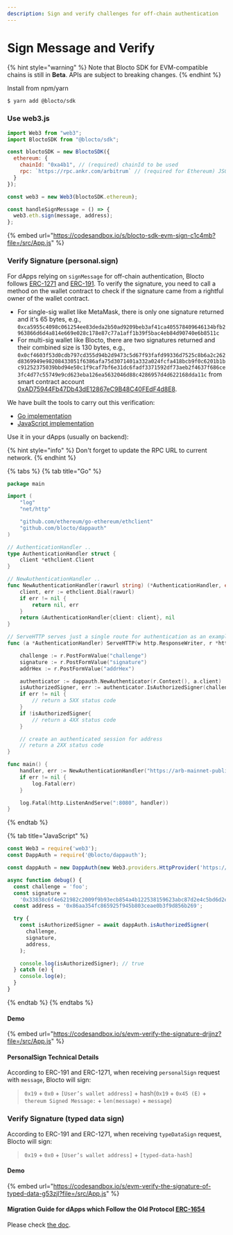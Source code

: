 ```yaml
---
description: Sign and verify challenges for off-chain authentication
---
```


# Sign Message and Verify

{% hint style="warning" %}
Note that Blocto SDK for EVM-compatible chains is still in **Beta**. APIs are subject to breaking changes.
{% endhint %}

Install from npm/yarn

```bash
$ yarn add @blocto/sdk
```

### Use web3.js

```javascript
import Web3 from "web3";
import BloctoSDK from "@blocto/sdk";

const bloctoSDK = new BloctoSDK({
  ethereum: {
    chainId: "0xa4b1", // (required) chainId to be used
    rpc: `https://rpc.ankr.com/arbitrum` // (required for Ethereum) JSON RPC endpoint
  }
});

const web3 = new Web3(bloctoSDK.ethereum);

const handleSignMessage = () => {
  web3.eth.sign(message, address);
};
```

{% embed url="https://codesandbox.io/s/blocto-sdk-evm-sign-c1c4mb?file=/src/App.js" %}

### Verify Signature (personal.sign)

For dApps relying on `signMessage` for off-chain authentication, Blocto follows [ERC-1271](https://eips.ethereum.org/EIPS/eip-1271) and [ERC-191](https://eips.ethereum.org/EIPS/eip-191). To verify the signature, you need to call a method on the wallet contract to check if the signature came from a rightful owner of the wallet contract.

* For single-sig wallet like MetaMask, there is only one signature returned and it's 65 bytes, e.g., `0xca5955c4098c061254ee83deda2b50ad9209beb3af41ca405578409646134bfb2963866d6d4a814e669e028c178e87c77a1aff1b39f5bac4eb84d90740e6b8511c`
* For multi-sig wallet like Blocto, there are two signatures returned and their combined size is 130 bytes, e.g., `0x0cf4603f53d0cdb797cd355d94b2d9473c5d67f93fafd99336d7525c8b6a2c262d8369949e98208433051f6386afa75d3071401a332a024fcfa418bcb9f0c6201b1bc91252375039bbd94e50c1f9caf7bf6e31dc6fadf3371592df73aeb2f4637f686ce3fc4d77c55749e9cd623eba126ea5632046d88c4286957d4d622168dda11c` from smart contract account [0xAD75944Fb47Db43dE12867eC9B48C40FEdF4d8E8](https://etherscan.io/address/0xAD75944Fb47Db43dE12867eC9B48C40FEdF4d8E8#code).

We have built the tools to carry out this verification:

* [Go implementation](https://github.com/blocto/dappauth)
* [JavaScript implementation](https://github.com/blocto/dappauth.js)

Use it in your dApps (usually on backend):

{% hint style="info" %}
Don't forget to update the RPC URL to current network.
{% endhint %}

{% tabs %}
{% tab title="Go" %}
```go
package main

import (
	"log"
	"net/http"

	"github.com/ethereum/go-ethereum/ethclient"
	"github.com/blocto/dappauth"
)

// AuthenticationHandler ..
type AuthenticationHandler struct {
	client *ethclient.Client
}

// NewAuthenticationHandler ..
func NewAuthenticationHandler(rawurl string) (*AuthenticationHandler, error) {
	client, err := ethclient.Dial(rawurl)
	if err != nil {
		return nil, err
	}
	return &AuthenticationHandler{client: client}, nil
}

// ServeHTTP serves just a single route for authentication as an example
func (a *AuthenticationHandler) ServeHTTP(w http.ResponseWriter, r *http.Request) {

	challenge := r.PostFormValue("challenge")
	signature := r.PostFormValue("signature")
	addrHex := r.PostFormValue("addrHex")

	authenticator := dappauth.NewAuthenticator(r.Context(), a.client)
	isAuthorizedSigner, err := authenticator.IsAuthorizedSigner(challenge, signature, addrHex)
	if err != nil {
		// return a 5XX status code
	}
	if !isAuthorizedSigner{
		// return a 4XX status code
	}

	// create an authenticated session for address
	// return a 2XX status code
}

func main() {
	handler, err := NewAuthenticationHandler("https://arb-mainnet-public.unifra.io")
	if err != nil {
		log.Fatal(err)
	}

	log.Fatal(http.ListenAndServe(":8080", handler))
}
```
{% endtab %}

{% tab title="JavaScript" %}
```javascript
const Web3 = require('web3');
const DappAuth = require('@blocto/dappauth');

const dappAuth = new DappAuth(new Web3.providers.HttpProvider('https://arb-mainnet-public.unifra.io'));

async function debug() {
  const challenge = 'foo';
  const signature =
    '0x33838c6f4e621982c2009f9b93ecb854a4b122538159623abc87d2e4c5bd6d2e33591f443b419b3bd2790e455ba6d625f2ca14b822c5cef824ef7e9021443bed1c';
  const address = '0x86aa354fc865925f945b803ceae0b3f9d856b269';

  try {
    const isAuthorizedSigner = await dappAuth.isAuthorizedSigner(
      challenge,
      signature,
      address,
    );

    console.log(isAuthorizedSigner); // true
  } catch (e) {
    console.log(e);
  }
}
```
{% endtab %}
{% endtabs %}

#### Demo

{% embed url="https://codesandbox.io/s/evm-verify-the-signature-drjjnz?file=/src/App.js" %}

#### PersonalSign Technical Details

According to ERC-191 and ERC-1271, when receiving `personalSign` request with `message`, Blocto will sign:

> `0x19` + `0x0` + `[User’s wallet address]` + hash(`0x19` + `0x45 (E)` + `thereum Signed Message:` + `len(message)` + `message`)

###

### Verify Signature (typed data sign)

According to ERC-191 and ERC-1271, when receiving `typeDataSign` request, Blocto will sign:

> `0x19` + `0x0` + `[User’s wallet address]` + `[typed-data-hash]`

#### Demo

{% embed url="https://codesandbox.io/s/evm-verify-the-signature-of-typed-data-g53zjl?file=/src/App.js" %}



#### Migration Guide for dApps which Follow the Old Protocol [ERC-1654](https://github.com/ethereum/EIPs/issues/1654)

Please check [the doc](https://portto.notion.site/Off-Chain-Signature-Verification-personalSign-Migration-Guide-509bbea098084542902554c65c6133d8).
